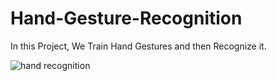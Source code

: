 # Hand-Gesture-Recognition

In this Project, We Train Hand Gestures and then Recognize it.


![hand recognition](https://user-images.githubusercontent.com/105288469/187017874-a16ec95e-8bf8-40cb-8ebe-73091cccc986.gif)
